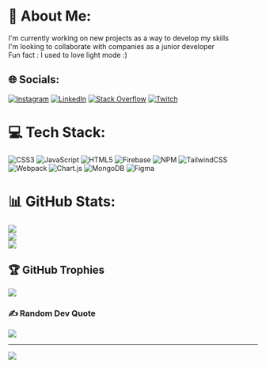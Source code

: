# 💫 About Me:
I'm currently working on new projects as a way to develop my skills <br>I'm looking to collaborate with companies as a junior developer<br>Fun fact : I used to love light mode :)


## 🌐 Socials:
[![Instagram](https://img.shields.io/badge/Instagram-%23E4405F.svg?logo=Instagram&logoColor=white)](https://instagram.com/Arsi_nist) [![LinkedIn](https://img.shields.io/badge/LinkedIn-%230077B5.svg?logo=linkedin&logoColor=white)](https://www.linkedin.com/in/arsalan-ghoochani-a4812322a/) [![Stack Overflow](https://img.shields.io/badge/-Stackoverflow-FE7A16?logo=stack-overflow&logoColor=white)](https://stackoverflow.com/users/13953555/arsi-gh) [![Twitch](https://img.shields.io/badge/Twitch-%239146FF.svg?logo=Twitch&logoColor=white)](https://twitch.tv/Arsi_gh) 

# 💻 Tech Stack:
![CSS3](https://img.shields.io/badge/css3-%231572B6.svg?style=for-the-badge&logo=css3&logoColor=white) ![JavaScript](https://img.shields.io/badge/javascript-%23323330.svg?style=for-the-badge&logo=javascript&logoColor=%23F7DF1E) ![HTML5](https://img.shields.io/badge/html5-%23E34F26.svg?style=for-the-badge&logo=html5&logoColor=white) ![Firebase](https://img.shields.io/badge/firebase-%23039BE5.svg?style=for-the-badge&logo=firebase) ![NPM](https://img.shields.io/badge/NPM-%23000000.svg?style=for-the-badge&logo=npm&logoColor=white) ![TailwindCSS](https://img.shields.io/badge/tailwindcss-%2338B2AC.svg?style=for-the-badge&logo=tailwind-css&logoColor=white) ![Webpack](https://img.shields.io/badge/webpack-%238DD6F9.svg?style=for-the-badge&logo=webpack&logoColor=black) ![Chart.js](https://img.shields.io/badge/chart.js-F5788D.svg?style=for-the-badge&logo=chart.js&logoColor=white) ![MongoDB](https://img.shields.io/badge/MongoDB-%234ea94b.svg?style=for-the-badge&logo=mongodb&logoColor=white) 	![Figma](https://img.shields.io/badge/figma-%23F24E1E.svg?style=for-the-badge&logo=figma&logoColor=white)
# 📊 GitHub Stats:
![](https://github-readme-stats.vercel.app/api?username=Arsi-gh&theme=dark&hide_border=false&include_all_commits=false&count_private=false)<br/>
![](https://github-readme-streak-stats.herokuapp.com/?user=Arsi-gh&theme=dark&hide_border=false)<br/>
![](https://github-readme-stats.vercel.app/api/top-langs/?username=Arsi-gh&theme=dark&hide_border=false&include_all_commits=false&count_private=false&layout=compact)

## 🏆 GitHub Trophies
![](https://github-profile-trophy.vercel.app/?username=Arsi-gh&theme=radical&no-frame=false&no-bg=true&margin-w=4)

### ✍️ Random Dev Quote
![](https://quotes-github-readme.vercel.app/api?type=horizontal&theme=radical)

---
[![](https://visitcount.itsvg.in/api?id=Arsi-gh&icon=0&color=0)](https://visitcount.itsvg.in)

<!-- Proudly created with GPRM ( https://gprm.itsvg.in ) -->
